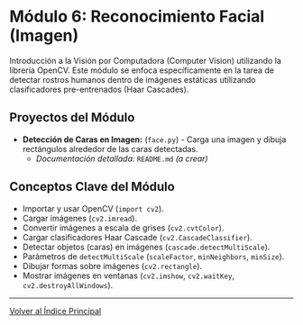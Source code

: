 # Módulo 6: Reconocimiento Facial (Imagen)

Introducción a la Visión por Computadora (Computer Vision) utilizando la librería OpenCV. Este módulo se enfoca específicamente en la tarea de detectar rostros humanos dentro de imágenes estáticas utilizando clasificadores pre-entrenados (Haar Cascades).

## Proyectos del Módulo

* **Detección de Caras en Imagen:** (`face.py`) - Carga una imagen y dibuja rectángulos alrededor de las caras detectadas.
    * *Documentación detallada:* `README.md` *(a crear)*

## Conceptos Clave del Módulo

* Importar y usar OpenCV (`import cv2`).
* Cargar imágenes (`cv2.imread`).
* Convertir imágenes a escala de grises (`cv2.cvtColor`).
* Cargar clasificadores Haar Cascade (`cv2.CascadeClassifier`).
* Detectar objetos (caras) en imágenes (`cascade.detectMultiScale`).
* Parámetros de `detectMultiScale` (`scaleFactor`, `minNeighbors`, `minSize`).
* Dibujar formas sobre imágenes (`cv2.rectangle`).
* Mostrar imágenes en ventanas (`cv2.imshow`, `cv2.waitKey`, `cv2.destroyAllWindows`).

---

[Volver al Índice Principal](../README.md)